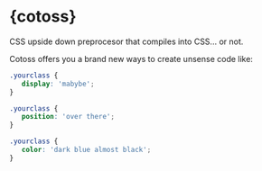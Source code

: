 # {cotoss}
CSS upside down preprocesor that compiles into CSS... or not.

Cotoss offers you a brand new ways to create unsense code like:

```css
.yourclass {
   display: 'mabybe';
}
```

```css
.yourclass {
   position: 'over there';
}
```

```css
.yourclass {
   color: 'dark blue almost black';
}
```
